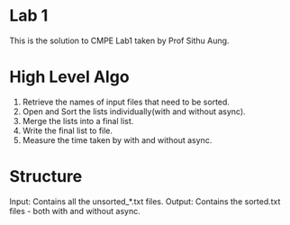 # Lab 1

This is the solution to CMPE Lab1 taken by Prof Sithu Aung.

# High Level Algo

1. Retrieve the names of input files that need to be sorted.
2. Open and Sort the lists individually(with and without async).
3. Merge the lists into a final list.
4. Write the final list to file.
5. Measure the time taken by with and without async.

# Structure
Input: Contains all the unsorted_*.txt files.
Output: Contains the sorted.txt files - both with and without async.
